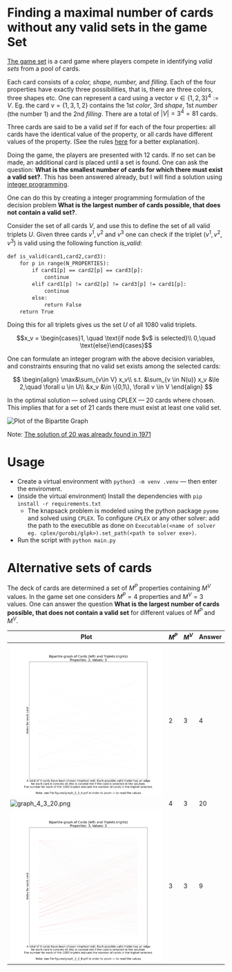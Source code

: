 
# Finding a maximal number of cards without any valid sets in the game Set

[The game set](https://en.wikipedia.org/wiki/Set_(card_game)) is a card game where players compete in identifying *valid sets* from a pool of cards.

Each card consists of a *color, shape, number,* and *filling*. Each of the four properties have exactly three possibilities, that is, there are three colors, three shapes etc. One can represent a card using a vector $v \in \{1,2,3\}^4 := V$. Eg. the card $v= \{1,3,1,2\}$ contains the 1st *color*, 3rd *shape*, 1st *number* (the number 1) and the 2nd *filling*. There are a total of $|V|= 3^4 = 81$ cards.

Three cards are said to be a valid *set* if for each of the four properties: all cards have the identical value of the property, or all cards have different values of the property. (See the rules [here](https://en.wikipedia.org/wiki/Set_(card_game)) for a better explanation).

Doing the game, the players are presented with $12$ cards. If no set can be made, an additional card is placed until a set is found. One can ask the question: **What is the smallest number of cards for which there must exist a valid set?**. This has been answered already, but I will find a solution using [integer programming](https://en.wikipedia.org/wiki/Integer_programming).

One can do this by creating a integer programming formulation of the decision problem **What is the largest number of cards possible, that does not contain a valid set?**.

Consider the set of all cards $V$, and use this to define the set of all valid triplets $U$. Given three cards $v^1, v^2$ and $v^3$ one can check if the triplet $(v^1,v^2,v^3)$ is valid using the following function *is_valid*:

```{python}
def is_valid(card1,card2,card3):
    for p in range(N_PROPERTIES):
        if card1[p] == card2[p] == card3[p]:
            continue
        elif card1[p] != card2[p] != card3[p] != card1[p]:
            continue
        else:
            return False
    return True
```

Doing this for all triplets gives us the set $U$ of all $1080$ valid triplets.

$$x_v = \begin{cases}1, \quad \text{if node $v$ is selected}\\ 0,\quad \text{else}\end{cases}$$

One can formulate an integer program with the above decision variables, and constraints ensuring that no valid set exists among the selected cards:

$$
\begin{align}
\max&\sum_{v\in V} x_v\\
s.t. &\sum_{v \in N(u)} x_v &\le 2,\quad \forall u \in U\\
&x_v &\in \{0,1\}, \forall v \in V
\end{align}
$$

In the optimal solution — solved using CPLEX — $20$ cards where chosen. This implies that for a set of $21$ cards there must exist at least one valid set. 

![Plot of the Bipartite Graph](figures/graph_4_3_20.png)



Note: [The solution of 20 was already found in 1971](https://en.wikipedia.org/wiki/Set_(card_game)#Basic_combinatorics_of_Set)


# Usage 

- Create a virtual environment with `python3 -m venv .venv` — then enter the enviroment.
- (inside the virtual environment) Install the dependencies with `pip install -r requirements.txt`
    - The knapsack problem is modeled using the python package `pyomo` and solved using `CPLEX`. To configure `CPLEX` or any other solver: add the path to the executible as done on  `Executable(<name of solver eg. cplex/gurobi/glpk>).set_path(<path to solver exe>)`.
- Run the script with `python main.py`



# Alternative sets of cards

The deck of cards are determined a set of $M^P$ properties containing $M^V$ values. In the game set one considers $M^P=4$ properties and $M^V=3$ values. One can answer the question **What is the largest number of cards possible, that does not contain a valid set** for different values of $M^P$ and $M^V$.





<!--TABLE START-->
|Plot|$M^P$|$M^V$|Answer|
|-|-|-|-|
|![graph_2_3_4.png](figures/graph_2_3_4.png)|2|3|4|
|![graph_4_3_20.png](figures/graph_4_3_20.png)|4|3|20|
|![graph_3_3_9.png](figures/graph_3_3_9.png)|3|3|9|
<!--TABLE END-->

